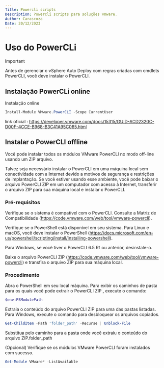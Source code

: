 ```yaml
---
Title: Powercli scripts
Description: Powercli scripts para soluções vmware.
Author: Carascoza
Date: 20/12/2023
---
```


# Uso do PowerCLi 

>[!IMPORTANT]
>Antes de gerenciar o vSphere Auto Deploy com regras criadas com cmdlets PowerCLI, você deve instalar o PowerCLI.

## Instalação PowerCLi online 

Instalação online 
```powershell
Install-Module VMware.PowerCLI -Scope CurrentUser
```
link oficial : https://developer.vmware.com/docs/15315/GUID-ACD2320C-D00F-4CCE-B968-B3C41A95C085.html

## Instalar o PowerCLI offline

Você pode instalar todos os módulos VMware PowerCLI no modo off-line usando um ZIP arquivo.

Talvez seja necessário instalar o PowerCLI em uma máquina local sem conectividade com a Internet devido a motivos de segurança e restrições de implantação. Se você estiver usando esse ambiente, você pode baixar o arquivo PowerCLI ZIP em um computador com acesso à Internet, transferir o arquivo ZIP para sua máquina local e instalar o PowerCLI.

### Pré-requisitos
Verifique se o sistema é compatível com o PowerCLI. Consulte a Matriz de Compatibilidade (https://code.vmware.com/web/tool/vmware-powercli).

Verifique se o PowerShell está disponível em seu sistema. Para Linux e macOS, você deve instalar o PowerShell (https://docs.microsoft.com/en-us/powershell/scripting/install/installing-powershell).

Para Windows, se você tiver o PowerCLI 6.5 R1 ou anterior, desinstale-o.

Baixe o arquivo PowerCLI ZIP (https://code.vmware.com/web/tool/vmware-powercli) e transfira o arquivo ZIP para sua máquina local.

### Procedimento
Abra o PowerShell em seu local máquina.
Para exibir os caminhos de pasta para os quais você pode extrair o PowerCLI ZIP , execute o comando:

```powershell
$env:PSModulePath
```
Extraia o conteúdo do arquivo PowerCLI ZIP para uma das pastas listadas.
Para Windows, execute o comando para desbloquear os arquivos copiados.

```powershell
Get-ChildItem -Path 'folder_path' -Recurse | Unblock-File
```

Substitua pelo caminho para a pasta onde você extraiu o conteúdo do arquivo ZIP.folder_path

(Opcional) Verifique se os módulos VMware PowerCLI foram instalados com sucesso.

```powershell
Get-Module VMware* -ListAvailable
```
